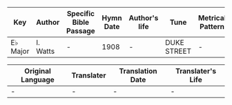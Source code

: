 Key | Author   | Specific Bible Passage     |Hymn Date |Author's life |Tune |Metrical Pattern   |Composer/Source
-- | --------- | ---------------------------|----------|--------------|-----|-------------------|-------------  
E♭ Major |I. Watts |- |1908 |- |DUKE STREET |- |Hatton

Original Language | Translater | Translation Date   | Translater's Life  
----------------- | --------- | --------------------|-------------     
\- |- |- |-
